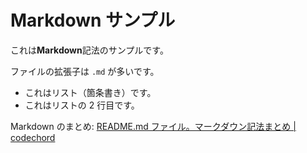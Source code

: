 # Markdown サンプル

これは**Markdown**記法のサンプルです。

ファイルの拡張子は `.md` が多いです。

- これはリスト（箇条書き）です。
- これはリストの 2 行目です。

Markdown のまとめ: [README.md ファイル。マークダウン記法まとめ | codechord](http://codechord.com/2012/01/readme-markdown/)
